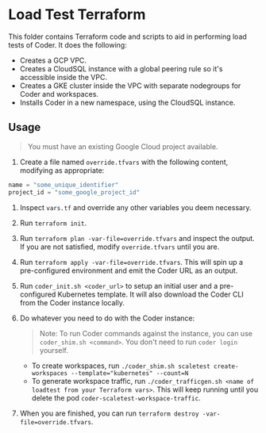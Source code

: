 # Load Test Terraform

This folder contains Terraform code and scripts to aid in performing load tests of Coder.
It does the following:

- Creates a GCP VPC.
- Creates a CloudSQL instance with a global peering rule so it's accessible inside the VPC.
- Creates a GKE cluster inside the VPC with separate nodegroups for Coder and workspaces.
- Installs Coder in a new namespace, using the CloudSQL instance.

## Usage

> You must have an existing Google Cloud project available.

1. Create a file named `override.tfvars` with the following content, modifying as appropriate:

```terraform
name = "some_unique_identifier"
project_id = "some_google_project_id"
```

1. Inspect `vars.tf` and override any other variables you deem necessary.

1. Run `terraform init`.

1. Run `terraform plan -var-file=override.tfvars` and inspect the output.
   If you are not satisfied, modify `override.tfvars` until you are.

1. Run `terraform apply -var-file=override.tfvars`. This will spin up a pre-configured environment
   and emit the Coder URL as an output.

1. Run `coder_init.sh <coder_url>` to setup an initial user and a pre-configured Kubernetes
   template. It will also download the Coder CLI from the Coder instance locally.

1. Do whatever you need to do with the Coder instance:

   > Note: To run Coder commands against the instance, you can use `coder_shim.sh <command>`.
   > You don't need to run `coder login` yourself.

   - To create workspaces, run `./coder_shim.sh scaletest create-workspaces --template="kubernetes" --count=N`
   - To generate workspace traffic, run `./coder_trafficgen.sh <name of loadtest from your Terraform vars>`. This will keep running until you delete the pod `coder-scaletest-workspace-traffic`.

1. When you are finished, you can run `terraform destroy -var-file=override.tfvars`.
